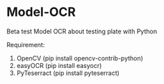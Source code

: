 # Model-OCR
Beta test Model OCR about testing plate with Python 

Requirement:
1. OpenCV (pip install opencv-contrib-python)
2. easyOCR (pip install easyocr)
3. PyTeserract (pip install pyteserract)